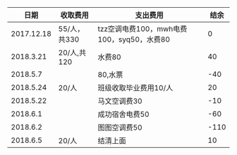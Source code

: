 ﻿|日期|收取费用|支出费用|结余|
|----|-------|-------|----|
|2017.12.18|55/人，共330|tzz空调电费100，mwh电费100，syq50，水费80|0
|2018.3.21|20/人,共120|水费80|40
|2018.5.7||80,水票|-40|
|2018.5.24|20/人|班级收取毕业费用10/人|20|
|2018.5.22||马文空调费30|-10|
|2018.6.1||成功宿舍电费50|-60|
|2018.6.2||图图空调费50|-110|
|2018.6.5|20/人|结清上面|10|